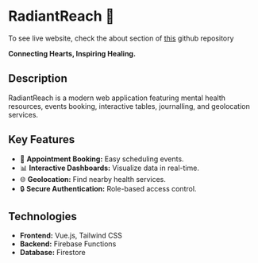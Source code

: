 # RadiantReach 🌟  

To see live website, check the about section of [this](https://github.com/cknishan/Mental-Health-Website-Radient-Reach) github repository
  
**Connecting Hearts, Inspiring Healing.**

## Description  
RadiantReach is a modern web application featuring mental health resources, events booking, interactive tables, journalling, and geolocation services.

## Key Features  
- 📅 **Appointment Booking:** Easy scheduling events.  
- 📊 **Interactive Dashboards:** Visualize data in real-time.  
- 🌐 **Geolocation:** Find nearby health services.  
- 🔒 **Secure Authentication:** Role-based access control.  

## Technologies  
- **Frontend:** Vue.js, Tailwind CSS  
- **Backend:** Firebase Functions  
- **Database:** Firestore  


